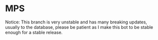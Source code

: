 # MPS
Notice: This branch is very unstable and has many breaking updates, usually to the database, please be patient as I make this bot to be stable enough for a stable release.

